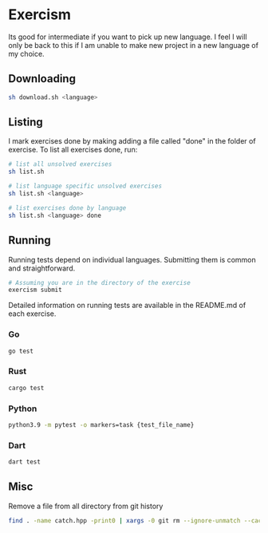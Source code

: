 # Exercism

Its good for intermediate if you want to pick up new language. I feel I will only be back to this if I am unable to make new project in a new language of my choice.

## Downloading

```bash
sh download.sh <language>
```

## Listing
I mark exercises done by making adding a file called "done" in the folder of exercise.
To list all exercises done, run:

```bash
# list all unsolved exercises
sh list.sh

# list language specific unsolved exercises
sh list.sh <language>

# list exercises done by language
sh list.sh <language> done
```

## Running
Running tests depend on individual languages. Submitting them is common and straightforward.

```bash
# Assuming you are in the directory of the exercise
exercism submit
```

Detailed information on running tests are available in the README.md of each exercise.

### Go
```bash
go test
```

### Rust

```bash
cargo test
```

### Python

```bash
python3.9 -m pytest -o markers=task {test_file_name}
```

### Dart

```bash
dart test
```

## Misc

Remove a file from all directory from git history

```bash
find . -name catch.hpp -print0 | xargs -0 git rm --ignore-unmatch --cached
```